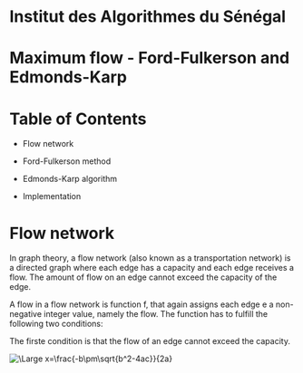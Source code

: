 
# Institut des Algorithmes du Sénégal

# Maximum flow - Ford-Fulkerson and Edmonds-Karp

# Table of Contents

  - Flow network
 
  - Ford-Fulkerson method
  
  - Edmonds-Karp algorithm
  
  - Implementation

# Flow network

In graph theory, a flow network (also known as a transportation network) is a directed graph where each edge has a capacity and each edge receives a flow. The amount of flow on an edge cannot exceed the capacity of the edge.

A flow in a flow network is function f, that again assigns each edge e a non-negative integer value, namely the flow. The function has to fulfill the following two conditions:

The firste condition is that the flow of an edge cannot exceed the capacity.

![\Large x=\frac{-b\pm\sqrt{b^2-4ac}}{2a}](https://latex.codecogs.com/svg.latex?\Large&space;f(e)\leq{c(e)}) 


